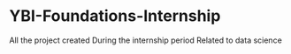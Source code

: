 # YBI-Foundations-Internship
All the project created During the internship period Related to data science 
